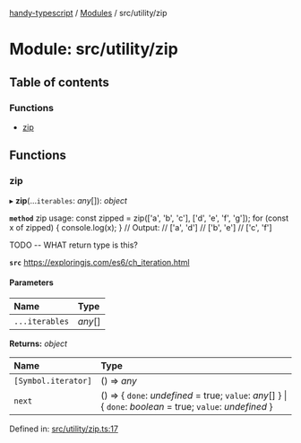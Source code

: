 [handy-typescript](../README.md) / [Modules](../modules.md) / src/utility/zip

# Module: src/utility/zip

## Table of contents

### Functions

- [zip](src_utility_zip.md#zip)

## Functions

### zip

▸ **zip**(...`iterables`: *any*[]): *object*

**`method`** zip
usage:
const zipped = zip(['a', 'b', 'c'], ['d', 'e', 'f', 'g']);
for (const x of zipped) {
    console.log(x);
}
// Output:
// ['a', 'd']
// ['b', 'e']
// ['c', 'f']

TODO -- WHAT return type is this?

**`src`** https://exploringjs.com/es6/ch_iteration.html

#### Parameters

| Name | Type |
| :------ | :------ |
| `...iterables` | *any*[] |

**Returns:** *object*

| Name | Type |
| :------ | :------ |
| `[Symbol.iterator]` | () => *any* |
| `next` | () => { `done`: *undefined* = true; `value`: *any*[]  } \| { `done`: *boolean* = true; `value`: *undefined*  } |

Defined in: [src/utility/zip.ts:17](https://github.com/robbiemu/handy-typescript/blob/af2e72e/src/utility/zip.ts#L17)
